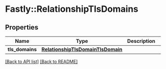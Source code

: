 # Fastly::RelationshipTlsDomains

## Properties

| Name | Type | Description | Notes |
| ---- | ---- | ----------- | ----- |
| **tls_domains** | [**RelationshipTlsDomainTlsDomain**](RelationshipTlsDomainTlsDomain.md) |  | [optional] |

[[Back to API list]](../../README.md#endpoints) [[Back to README]](../../README.md)

